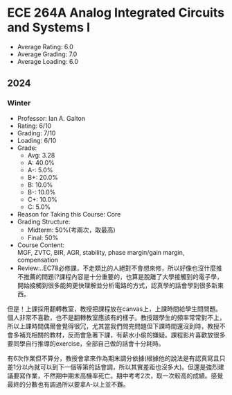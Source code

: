 # ECE 264A Analog Integrated Circuits and Systems I
- Average Rating: 6.0
- Average Grading: 7.0
- Average Loading: 6.0
## 2024
### Winter
- Professor: Ian A. Galton
- Rating: 6/10
- Grading: 7/10
- Loading: 6/10
- Grade:
  - Avg: 3.28
  - A: 40.0%
  - A-: 5.0%
  - B+: 20.0%
  - B: 10.0%
  - B-: 10.0%
  - C+: 10.0%
  - C: 5.0%
- Reason for Taking this Course: Core
- Grading Structure:
  - Midterm: 50%(考兩次，取最高)
  - Final: 50%
- Course Content:  
MGF, ZVTC, BIR, AGR, stability, phase margin/gain margin, compensation
- Review:..EC78必修課，不走類比的人絕對不會想來修，所以好像也沒什麼推不推薦的問題(?課程內容是十分重要的，也算是脫離了大學接觸到的電子學，開始接觸到很多能夠更快理解並分析電路的方式，認真學的話會學到很多新東西。

但是！上課採用翻轉教室，教授把課程放在canvas上，上課時間給學生問問題。個人非常不喜歡，也不是翻轉教室應該有的樣子。教授跟學生的頻率常常對不上，所以上課時間偶爾會覺得很冗，尤其當我們問完問題但下課時間還沒到時，教授不會多補充相關的教材，反而會急著下課，有薪水小偷的嫌疑。課程影片喜歡放很多要同學自行推導的exercise，全部自己做的話會十分耗時。

有6次作業但不算分，教授會拿來作為期末調分依據(根據他的說法是有認真寫且只差1分以內就可以到下一個等第的話會調，所以其實差距也沒多大)。但還是強烈建議要寫作業，不然期中期末高機率死亡。期中考考2次，取一次較高的成績。感覺最終的分數也有調過所以要拿A-以上並不難。
